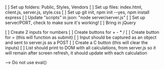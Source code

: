 [ ] Set up folders: Public, Styles, Vendors
[ ] Set up files: index.html, client.js, server.js, style.css
[ ] Set up git init, npm init --yes, npm install express
[ ] Update "scripts" in json: "node server/server.js"
[ ] Set up server/PORT, check to make sure it's working!
[ ] Bring in jQuery

[ ] Create 2 inputs for numbers
[ ] Create buttons for + - * /
[ ] Create button for = (this will function as submit)
[ ] Input should be captured as an object and sent to server.js as a POST
[ ] Create a C button (this will clear the inputs)
[ ] List should print to DOM with all calculations, from server.js so it will  remain after screen refresh, it should update with each calculation

--> Do not use eval()